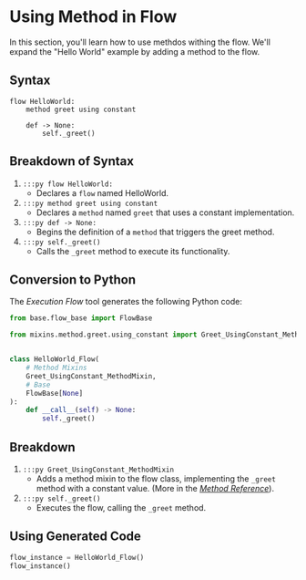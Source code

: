 # Using Method in Flow
In this section, you'll learn how to use methdos withing the flow. We'll expand the "Hello World" example by adding a method to the flow.
## Syntax
```fy linenums="1"
flow HelloWorld:
    method greet using constant

    def -> None:
        self._greet()

```

## Breakdown of Syntax

1. `:::py flow HelloWorld:`
    - Declares a `flow` named HelloWorld.
2. `:::py method greet using constant`
    - Declares a `method` named `greet` that uses a constant implementation.
3. `:::py def -> None:`
    - Begins the definition of a `method` that triggers the greet method.
4. `:::py self._greet()`
    - Calls the `_greet` method to execute its functionality.


## Conversion to Python

The _Execution Flow_ tool generates the following Python code:

```py linenums="1"
from base.flow_base import FlowBase

from mixins.method.greet.using_constant import Greet_UsingConstant_MethodMixin


class HelloWorld_Flow(
    # Method Mixins
    Greet_UsingConstant_MethodMixin,
    # Base
    FlowBase[None]
):
    def __call__(self) -> None:
        self._greet()

```
## Breakdown
1. `:::py Greet_UsingConstant_MethodMixin`
    - Adds a method mixin to the flow class, implementing the `_greet` method with a constant value. (More in the [_Method Reference_](/reference/method)).
2. `:::py self._greet()`
    - Executes the flow, calling the `_greet` method.

## Using Generated Code

```py
flow_instance = HelloWorld_Flow()
flow_instance()
```
